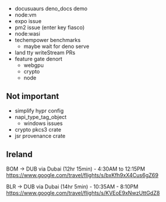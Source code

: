 - docusuaurs deno_docs demo
- node:vm
- expo issue
- pm2 issue (enter key fiasco)
- node:wasi
- techempower benchmarks 
    - maybe wait for deno serve
- land tty writeStream PRs
- feature gate denort
    - webgpu
    - crypto
    - node

## Not important

- simplify hypr config
- napi_type_tag_object
  - windows issues
- crypto pkcs3 crate
- jsr provenance crate

## Ireland

BOM -> DUB via Dubai (12hr 15min) - 4:30AM to 12:15PM
https://www.google.com/travel/flights/s/bxKfh9xX4Cus6gZ69

BLR -> DUB via Dubai (14hr 5min) - 10:35AM - 8:10PM
https://www.google.com/travel/flights/s/KVEoE9xNwzUttGdZ8
